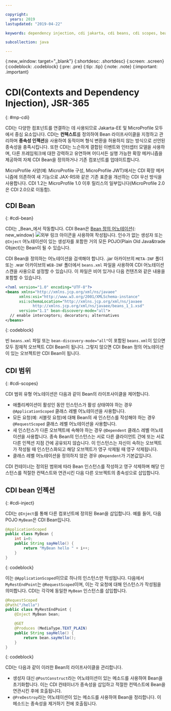 ```yaml
---

copyright:
  years: 2019
lastupdated: "2019-04-22"

keywords: dependency injection, cdi jakarta, cdi beans, cdi scopes, bean lifecycle, context injection microprofile, microprofile cdi

subcollection: java

---
```


{:new_window: target="_blank"}
{:shortdesc: .shortdesc}
{:screen: .screen}
{:codeblock: .codeblock}
{:pre: .pre}
{:tip: .tip}
{:note: .note}
{:important: .important}

# CDI(Contexts and Dependency Injection), JSR-365
{: #mp-cdi}

CDI는 다양한 컴포넌트를 연결하는 데 사용되므로 Jakarta-EE 및 MicroProfile 모두에서 중심 요소입니다. CDI는 **컨텍스트**를 정의하여 Bean 라이프사이클을 지정하고 관리하며 **종속성 인젝션**을 사용하여 동적이며 형식 변환을 허용하지 않는 방식으로 선언된 종속성을 충족시킵니다. 또한 CDI는 느슨하게 결합된 이벤트와 인터셉터 모델을 사용하며, 다른 프레임워크에 대한 강력하고 유연하며 어디서든 실행 가능한 확장 메커니즘을 제공하여 자체 CDI Bean을 정의하거나 기존 컴포넌트를 업데이트합니다.

MicroProfile 사양(예: MicroProfile 구성, MicroProfile JWT)에서는 CDI 확장 메커니즘에 의존하여 새 기능으로 JAX-RS와 같은 기존 표준을 개선하는 CDI 우선 방식을 사용합니다. CDI 1.2는 MicroProfile 1.0 이후 릴리스의 일부입니다(MicroProfile 2.0은 CDI 2.0으로 이동함).

## CDI Bean
{: #cdi-bean}

CDI는 _Bean_에서 작동합니다. CDI Bean은 [Bean 정의 어노테이션](https://docs.jboss.org/cdi/spec/2.0/cdi-spec.html){: new_window} ![외부 링크 아이콘](../icons/launch-glyph.svg "외부 링크 아이콘")을 사용하여 작성됩니다. 인수가 없는 생성자 또는 `@Inject` 어노테이션이 있는 생성자를 포함한 거의 모든 POJO(Plain Old Java&trade Object)는 Bean이 될 수 있습니다.

CDI Bean을 정의하는 어노테이션을 검색해야 합니다. .jar 아카이브의 `META-INF` 폴더 또는 .war 아카이브의 `WEB-INF` 폴더에서 `beans.xml` 파일을 사용하여 CDI 어노테이션 스캔을 사용으로 설정할 수 있습니다. 이 파일은 비어 있거나 다음 컨텐츠와 같은 내용을 포함할 수 있습니다.

```xml
<?xml version="1.0" encoding="UTF-8"?>
<beans xmlns="http://xmlns.jcp.org/xml/ns/javaee"
      xmlns:xsi="http://www.w3.org/2001/XMLSchema-instance"
      xsi:schemaLocation="http://xmlns.jcp.org/xml/ns/javaee
            http://xmlns.jcp.org/xml/ns/javaee/beans_1_1.xsd"
      version="1.1" bean-discovery-mode="all">
  // enable interceptors; decorators; alternatives
</beans>
```
{: codeblock}

빈 `beans.xml` 파일 또는 `bean-discovery-mode="all"`이 포함된 `beans.xml`이 있으면 모두 잠재적 오브젝트 CDI Bean이 됩니다. 그렇지 않으면 CDI Bean 정의 어노테이션이 있는 오브젝트만 CDI Bean이 됩니다.

## CDI 범위
{: #cdi-scopes}

CDI 범위 유형 어노테이션은 다음과 같이 Bean의 라이프사이클을 제어합니다.

* 애플리케이션이 활성인 동안 인스턴스가 활성 상태여야 하는 경우 `@ApplicationScoped` 클래스 레벨 어노테이션을 사용합니다.
* 모든 요청(예: 서블릿 요청)에 대해 Bean의 새 인스턴스를 작성해야 하는 경우 `@RequestScoped` 클래스 레벨 어노테이션을 사용합니다.
* 새 인스턴스가 다른 오브젝트에 속해야 하는 경우 `@Dependent` 클래스 레벨 어노테이션을 사용합니다. 종속 Bean의 인스턴스는 서로 다른 클라이언트 간에 또는 서로 다른 인젝션 지점 간에 공유되지 않습니다. 이 인스턴스는 자신이 속하는 오브젝트가 작성될 때 인스턴스화되고 해당 오브젝트가 영구 삭제될 때 영구 삭제됩니다.
* 클래스 레벨 어노테이션을 정의하지 않은 경우 `@Dependent`가 기본값입니다.

CDI 컨테이너는 정의된 범위에 따라 Bean 인스턴스를 작성하고 영구 삭제하며 해당 인스턴스를 적절한 컨텍스트와 연관시킨 다음 다른 오브젝트의 종속성으로 삽입합니다.

## CDI bean 인젝션
{: #cdi-inject}

CDI는 `@Inject`를 통해 다른 컴포넌트에 정의된 Bean을 삽입합니다. 예를 들어, 다음 POJO `MyBean`은 CDI Bean입니다.

```java
@ApplicationScoped
public class MyBean {
    int i=0;
    public String sayHello() {
        return "MyBean hello " + i++;
    }
}
```
{: codeblock}

이는 `@ApplicationScoped`이므로 하나의 인스턴스만 작성됩니다. 다음에서 `MyRestEndPoint`는 `@RequestScoped`이며, 이는 각 요청에 대해 인스턴스가 작성됨을 의미합니다. CDI는 각각에 동일한 `MyBean` 인스턴스를 삽입합니다.

```java
@RequestScoped
@Path("/hello")
public class MyRestEndPoint {
    @Inject MyBean bean;

    @GET
    @Produces (MediaType.TEXT_PLAIN)
    public String sayHello() {
        return bean.sayHello();
    }
}
```
{: codeblock}

CDI는 다음과 같이 이러한 Bean의 라이프사이클을 관리합니다.

* 생성자 대신 `@PostConstruct`라는 어노테이션이 있는 메소드를 사용하여 Bean을 초기화합니다. 이는 CDI 컨테이너가 종속성을 삽입하고 적절한 컨텍스트에 Bean을 연관시킨 후에 호출됩니다.
* `@PreDestroy`라는 어노테이션이 있는 메소드를 사용하여 Bean을 정리합니다. 이 메소드는 종속성을 제거하기 전에 호출됩니다.
